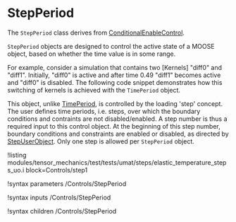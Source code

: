 # StepPeriod

The `StepPeriod` class derives from [ConditionalEnableControl](/ConditionalEnableControl.md).

`StepPeriod` objects are designed to control the active state of a MOOSE object,
based on whether the time value is in some range.

For example, consider a simulation that contains two [Kernels] "diff0" and "diff1". Initially,
"diff0" is active and after time 0.49 "diff1" becomes active and "diff0" is disabled. The following
code snippet demonstrates how this switching of kernels is achieved with the `TimePeriod` object.

This object, unlike [TimePeriod](/TimePeriod.md), is controlled by the loading 'step' concept. The user defines time periods,
i.e. steps, over which the boundary conditions and contraints are not disabled/enabled.
A step number is thus a required input to this control object. At the beginning of this step number,
boundary conditions and constraints are enabled or disabled, as directed by
[StepUserObject](/StepUserObject.md). Only one step is allowed per `StepPeriod` object.

!listing modules/tensor_mechanics/test/tests/umat/steps/elastic_temperature_steps_uo.i block=Controls/step1

!syntax parameters /Controls/StepPeriod

!syntax inputs /Controls/StepPeriod

!syntax children /Controls/StepPeriod
